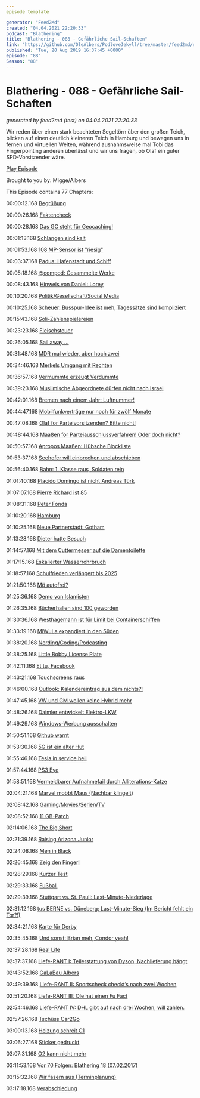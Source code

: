 ```yaml
---
episode template

generator: "Feed2Md"
created: "04.04.2021 22:20:33"
podcast: "Blathering"
title: "Blathering - 088 - Gefährliche Sail-Schaften"
link: "https://github.com/OleAlbers/PodloveJekyll/tree/master/feed2md/example/export/seasons/4/2019/8/Blathering___088___Gefährliche_Sail_Schaften.md"
published: "Tue, 20 Aug 2019 16:37:45 +0000"
episode: "88"
Season: "88"
---
```


# Blathering - 088 - Gefährliche Sail-Schaften
_generated by feed2md (test) on 04.04.2021 22:20:33_

Wir reden über einen stark beachteten Segeltörn über den großen Teich, blicken auf einen deutlich kleineren Teich in Hamburg und bewegen uns in fernen und virtuellen Welten, während ausnahmsweise mal Tobi das Fingerpointing anderen überlässt und wir uns fragen, ob Olaf ein guter SPD-Vorsitzender wäre.

[Play Episode](https://www.blathering.de/podlove/file/904/s/feed/c/mp3/blathering_088.mp3)

Brought to you by: Migge/Albers

This Episode contains 77 Chapters:


00:00:12.168 [Begrüßung]()

00:00:26.168 [Faktencheck]()

00:00:28.168 [Das GC steht für Geocaching!](https://twitter.com/GCMettbroetchen)

00:01:13.168 [Schlangen sind kalt](https://de.wikipedia.org/wiki/Schlangen#Thermoregulation)

00:01:53.168 [108 MP-Sensor ist "riesig"](https://www.sven.de/dpi/)

00:03:37.168 [Padua: Hafenstadt und Schiff](https://de.wikipedia.org/wiki/Gro%C3%9Fe_Freiheit_Nr._7)

00:05:18.168 [@compod: Gesammelte Werke](https://twitter.com/search?q=(from%3Acompod)%20(to%3Ablathering_pod)%20until%3A2019-08-20%20since%3A2019-08-13&src=typed_query)

00:08:43.168 [Hinweis von Daniel: Lorey](http://www.lorey-maschinenbau.de/blog/elektroauto/)

00:10:20.168 [Politik/Gesellschaft/Social Media]()

00:10:25.168 [Scheuer: Busspur-Idee ist meh, Tagessätze sind kompliziert](https://www.t-online.de/auto/recht-und-verkehr/id_86271714/experte-kritisiert-scheuer-plan-zehnfache-bussgelder-waeren-immer-noch-zu-wenig.html)

00:15:43.168 [Soli-Zahlenspielereien](https://de.wikipedia.org/wiki/Solidarit%C3%A4tszuschlag#Diskussion_um_Abschaffung)

00:23:23.168 [Fleischsteuer](https://twitter.com/bnSonic/status/1161871134310240256)

00:26:05.168 [Sail away …](https://www.derstandard.at/story/2000107528562/doch-keine-zusatzfluege-kritik-an-thunbergs-segeltoern-verfliegt-im-atlantikwind)

00:31:48.168 [MDR mal wieder, aber hoch zwei](https://www.tagesspiegel.de/gesellschaft/medien/doku-chemnitz-ein-jahr-danach-mdr-laedt-neonazi-zu-podiumsdiskussion-ein/24906894.html)

00:34:46.168 [Merkels Umgang mit Rechten](https://www.spiegel.de/wissenschaft/mensch/angela-merkel-in-stralsund-wie-man-mit-fanatikern-redet-kolumne-a-1282376.html)

00:36:57.168 [Vermummte erzeugt Verdummte](https://twitter.com/arnesemsrott/status/1161270993681375233)

00:39:23.168 [Muslimische Abgeordnete dürfen nicht nach Israel](https://www.arte.tv/de/afp/neuigkeiten/muslimische-us-abgeordnete-duerfen-nicht-nach-israel-einreisen)

00:42:01.168 [Bremen nach einem Jahr: Luftnummer!](https://www.sueddeutsche.de/politik/bamf-skandal-ermittlungen-1.4007359)

00:44:47.168 [Mobilfunkverträge nur noch für zwölf Monate](https://www.golem.de/news/verbraucherschutzministerin-mobilfunkvertraege-werden-auf-ein-jahr-begrenzt-1908-143237.html)

00:47:08.168 [Olaf for Parteivorsitzenden? Bitte nicht!](https://www.spiegel.de/politik/deutschland/olaf-scholz-will-spd-vorsitzender-werden-a-1282229.html)

00:48:44.168 [Maaßen for Parteiausschlussverfahren! Oder doch nicht?](https://twitter.com/tmigge/status/1162728452711227395)

00:50:57.168 [Apropos Maaßen: Hübsche Blockliste](https://netzpolitik.org/2019/datenanalyse-maassens-follower-retweeten-rechtsradikale-accounts-aber-fast-nie-die-cdu/)

00:53:37.168 [Seehofer will einbrechen und abschieben](https://www.sueddeutsche.de/politik/gesetzentwurf-bundesamt-fuer-einbruch-1.4564401)

00:56:40.168 [Bahn: 1. Klasse raus, Soldaten rein](https://www.faz.net/aktuell/wirtschaft/auto-verkehr/deutsche-bahn-kritik-an-moegliche-abschaffung-der-1-klasse-16334335.html)

01:01:40.168 [Placido Domingo ist nicht Andreas Türk](https://www.t-online.de/unterhaltung/stars/id_86265120/us-opernhaeuser-sagen-konzerte-mit-placido-domingo-ab-belaestigungsvorwuerfe.html)

01:07:07.168 [Pierre Richard ist 85](https://www.deutschlandfunkkultur.de/85-geburtstag-des-komikers-pierre-richard-liebenswerter.2165.de.html?dram:article_id=456485)

01:08:31.168 [Peter Fonda](https://taz.de/Schauspieler-mit-79-Jahren-gestorben/!5618694/)

01:10:20.168 [Hamburg]()

01:10:25.168 [Neue Partnerstadt: Gotham](https://netzpolitik.org/2019/hamburg-plant-ein-neues-polizeigesetz-mit-palantir-paragraf/)

01:13:28.168 [Dieter hatte Besuch](https://www.hamburg1.de/nachrichten/41642/Bohlen_Einbrecher_muss_in_Psychiatrie.html)

01:14:57.168 [Mit dem Cuttermesser auf die Damentoilette](https://www.hamburg1.de/nachrichten/41708/Ladendieb_trug_15_Schichten_Kleidung.html)

01:17:15.168 [Eskalierter Wasserrohrbruch](https://www.hamburg1.de/nachrichten/41723/Wasserrohrbruch_legt_Fruchtallee_lahm.html)

01:18:57.168 [Schulfrieden verlängert bis 2025](https://www.hamburg1.de/nachrichten/41652/Schulfrieden_bis_2025_verlaengert.html)

01:21:50.168 [Mö autofrei?](https://www.hamburg1.de/nachrichten/41717/Gruene_planen_autofreie_Innenstadt.html)

01:25:36.168 [Demo von Islamisten](https://www.hamburg1.de/nachrichten/41721/Islamisten_Demonstration_in_Innenstadt.html)

01:26:35.168 [Bücherhallen sind 100 geworden](https://www.hamburg1.de/nachrichten/41672/100_Jahre_Hamburger_Oeffentliche_Buecherhallen.html)

01:30:36.168 [Westhagemann ist für Limit bei Containerschiffen](https://www.hamburg1.de/nachrichten/41704/Westhagemann_gegen_Riesenfrachter.html)

01:33:19.168 [MiWuLa expandiert in den Süden](https://www.hamburg1.de/nachrichten/41675/Neue_Weltrekorde_fuer_Miniaturwunderland.html)

01:38:20.168 [Nerding/Coding/Podcasting]()

01:38:25.168 [Little Bobby License Plate](https://mashable.com/article/dmv-vanity-license-plate-def-con-backfire/?europe=true)

01:42:11.168 [Et tu, Facebook](https://www.tagesschau.de/wirtschaft/facebook-sprachaufnahmen-101.html)

01:43:21.168 [Touchscreens raus](https://twitter.com/uckerbua/status/1161015203825426433)

01:46:00.168 [Outlook: Kalendereintrag aus dem nichts?!]()

01:47:45.168 [VW und GM wollen keine Hybrid mehr](https://www.golem.de/news/elektroautos-gm-und-volkswagen-verabschieden-sich-vom-hybrid-1908-143160.html)

01:48:26.168 [Daimler entwickelt Elektro-LKW](https://www.golem.de/news/freightliner-ecascadia-daimler-bringt-elektro-lkw-mit-400-km-reichweite-1908-143188.html)

01:49:29.168 [Windows-Werbung ausschalten](https://www.zdnet.de/88366767/windows-10-werbung-ausschalten/)

01:50:51.168 [Github warnt](https://twitter.com/stammtischphilo/status/1162423508409995264)

01:53:30.168 [5G ist ein alter Hut](https://www.golem.de/news/standard-huawei-betreibt-erste-6g-forschung-in-kanada-1908-143234.html)

01:55:46.168 [Tesla in service hell](https://www.elektroauto-news.net/2019/nextmove-tesla-storniert-bestellung-wert-5-millionen-euro/)

01:57:44.168 [PS3 Eye](https://twitter.com/stammtischphilo/status/1161267017107873792)

01:58:51.168 [Vermeidbarer Aufnahmefail durch Alliterations-Katze](https://twitter.com/tmigge/status/1163078386211835915)

02:04:21.168 [Marvel mobbt Maus (Nachbar klingelt)](https://www.theguardian.com/books/2019/aug/16/art-spiegelmans-marvel-essay-refused-publication-for-orange-skull-trump-dig)

02:08:42.168 [Gaming/Movies/Serien/TV]()

02:08:52.168 [11 GB-Patch](https://twitter.com/stammtischphilo/status/1162386725831880705)

02:14:06.168 [The Big Short](https://de.wikipedia.org/wiki/The_Big_Short_(Film))

02:21:39.168 [Raising Arizona Junior](https://de.wikipedia.org/wiki/Arizona_Junior)

02:24:08.168 [Men in Black](https://de.wikipedia.org/wiki/Men_in_Black_(Film))

02:26:45.168 [Zeig den Finger!](https://twitter.com/stammtischphilo/status/1163046067958665216)

02:28:29.168 [Kurzer Test](https://twitter.com/stammtischphilo/status/1162731529207984128)

02:29:33.168 [Fußball]()

02:29:39.168 [Stuttgart vs. St. Pauli: Last-Minute-Niederlage](https://www.fcstpauli.com/news/der-fc-st-pauli-verliert-auswaerts-beim-vfb-stuttgart/)

02:31:12.168 [tus BERNE vs. Düneberg: Last-Minute-Sieg (Im Bericht fehlt ein Tor?!)](http://www.fussball.de/spiel/tus-berne-1-dueneberg-1/-/spiel/027I7Q9IQG000000VS5489B4VU9HDBC9#!/)

02:34:21.168 [Karte für Derby](https://twitter.com/stammtischphilo/status/1161171515016130560)

02:35:45.168 [Und sonst: Brian meh, Condor yeah!](http://www.fussball.de/spiel/condor-3-vahdet-1/-/spiel/027I7R1QIO000000VS5489B4VU9HDBC9#!/)

02:37:28.168 [Real Life]()

02:37:37.168 [Liefe-RANT I: Teilerstattung von Dyson, Nachlieferung hängt]()

02:43:52.168 [GaLaBau Albers](https://twitter.com/stammtischphilo/status/1161658558989123585)

02:49:39.168 [Liefe-RANT II: Sportscheck checkt’s nach zwei Wochen]()

02:51:20.168 [Liefe-RANT III: Ole hat einen Fu Fact](https://www.mopo.de/der-fu-erfinder-jedes-kind-kennt-die-socken-von-jens-hinnrichs-19485736)

02:54:46.168 [Liefe-RANT IV: DHL gibt auf nach drei Wochen, will zahlen.]()

02:57:26.168 [Tschüss Car2Go](https://twitter.com/stammtischphilo/status/1160887969328324609)

03:00:13.168 [Heizung schreit C1](https://twitter.com/tmigge/status/1160117743930269701)

03:06:27.168 [Sticker gedruckt](https://www.stickermule.com/de)

03:07:31.168 [O2 kann nicht mehr](https://twitter.com/tmigge/status/1162328646163533830)

03:11:53.168 [Vor 70 Folgen: Blathering 18 (07.02.2017)](https://www.blathering.de/2017/02/blathering-018-alternative-fakten-in-nerdistan/)

03:15:32.168 [Wir fasern aus (Terminplanung)]()

03:17:18.168 [Verabschiedung]()


